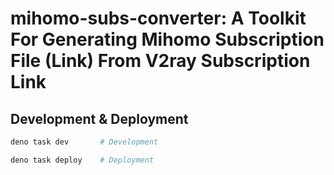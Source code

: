 # mihomo-subs-converter: A Toolkit For Generating Mihomo Subscription File (Link) From V2ray Subscription Link

## Development & Deployment

```bash
deno task dev       # Development

deno task deploy    # Deployment
```
